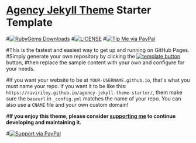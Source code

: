 # [Agency Jekyll Theme](https://github.com/raviriley/agency-jekyll-theme) Starter Template
#[![RubyGems Downloads](https://img.shields.io/gem/dt/jekyll-agency.svg)](https://rubygems.org/gems/jekyll-agency)
#[![LICENSE](https://img.shields.io/badge/license-MIT-lightgrey.svg)](https://github.com/raviriley/agency-jekyll-theme/blob/master/LICENSE.txt)
#[![Tip Me via PayPal](https://img.shields.io/badge/PayPal-tip%20me-green.svg?logo=paypal)](https://www.paypal.me/raviriley)

#This is the fastest and easiest way to get up and running on GitHub Pages.
#Simply generate your own repository by clicking the [![template button](https://img.shields.io/badge/-Use%20this%20template-brightgreen)](https://github.com/raviriley/agency-jekyll-theme-starter/generate) button, 
#then replace the sample content with your own and configure for your needs.

#If you want your website to be at `YOUR-USERNAME.github.io`, that's what you must name your repo. If you want it to be like this: `https://raviriley.github.io/agency-jekyll-theme-starter/`, them make sure the `baseurl` in `_config.yml` matches the name of your repo. You can also use a `CNAME` file and your own custom domain!

#**If you enjoy this theme, please consider [supporting me](https://www.paypal.me/raviriley) to continue developing and maintaining it.**

#[![Support via PayPal](https://cdn.rawgit.com/twolfson/paypal-github-button/1.0.0/dist/button.svg)](https://www.paypal.me/raviriley)
